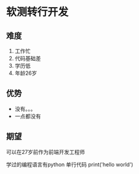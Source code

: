 # 软测转行开发
## 难度
1. 工作忙
2. 代码基础差
3. 学历低
4. 年龄26岁

## 优势
+ 没有。。。
+ 一点都没有
## 期望
可以在27岁前作为前端开发工程师

学过的编程语言有python
单行代码
    print('hello world')

